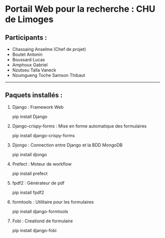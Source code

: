 Portail Web pour la recherche : CHU de Limoges
==============================================

## Participants :
* Chassaing Anselme (Chef de projet)
* Boutet Antonin
* Boussard Lucas
* Amphoux Gabriel
* Nzutseu Talla Vaneck
* Nzumgueng Toche Samson Thibaut

---------------------------------------------

## Paquets installés : 
1. Django : Framework Web
    
    pip install Django
   
2. Django-crispy-forms : Mise en forme automatique des formulaires

    pip install django-crispy-forms
   
3. Djongo : Connection entre Django et la BDD MongoDB

   pip install djongo

4. Prefect : Moteur de workflow

   pip install prefect

5. fpdf2 : Générateur de pdf

   pip install fpdf2

6. formtools : Utilitaire pour les formulaires

   pip install django-formtools

7. Fobi : Creationd de formulaire

   pip install django-fobi